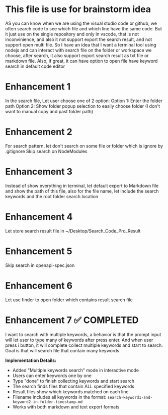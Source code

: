 # This file is use for brainstorm idea
AS you can know when we are using the visual studio code or github, we often search code to see which file and which line have the same code. But it just use on the single repository and only in vscode, that is not inconvinience, and also it not support export the search result, and not support open multi file. So I have an idea that I want a terminal tool using nodejs and can interact with search file on the folder or workspace we choose, after search, it also support export search result as txt file or markdown file. Also, if great, it can have option to open file have keyword search in default code editor


# Enhancement 1
In the search file, Let user choose one of 2 option:
Option 1: Enter the folder path
Option 2: Show folder popup selection to easily choose folder (I don't want to manual copy and past folder path)

# Enhancement 2
For search pattern, let don't search on some file or folder which is ignore by .gitignore
Skip search on NodeModules

# Enhancement 3
Instead of show everything in terminal, let default export to Markdown file
and show the path of this file, also for the file name, let include the search keywords and the root folder search location

# Enhancement 4
Let store search result file in ~/Desktop/Search_Code_Pro_Result

# Enhancement 5
Skip search in openapi-spec.json

# Enhancement 6
Let use finder to open folder which contains result search file

# Enhancement 7 ✅ COMPLETED
I want to search with multiple keywords, a behavior is that the prompt input will let user to type many of keywords after press enter. And when user press i button, it will complete collect multiple keywords and start to search. Goal is that will search file that contain many keywords

**Implementation Details:**
- Added "Multiple keywords search" mode in interactive mode
- Users can enter keywords one by one
- Type "done" to finish collecting keywords and start search
- The search finds files that contain ALL specified keywords
- Result files show which keywords matched on each line
- Filename includes all keywords in the format: `search-keyword1-and-keyword2-in-folder-timestamp.md`
- Works with both markdown and text export formats
